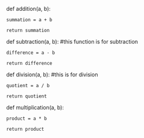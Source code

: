 def addition(a, b):

 	summation = a + b

 	return summation


 def subtraction(a, b): #this function is for subtraction

 	difference = a - b

 	return difference


 def division(a, b): #this is for division

 	quotient = a / b

 	return quotient 

 def multiplication(a, b):

 	product = a * b

 	return product